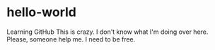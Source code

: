 # hello-world
Learning GitHub
This is crazy. I don't know what I'm doing over here. Please, someone help me. I need to be free. 
